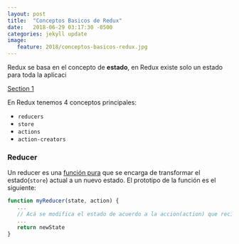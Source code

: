 ```yaml
---
layout: post
title:  "Conceptos Basicos de Redux"
date:   2018-06-29 03:17:30 -0500
categories: jekyll update	
image:
   feature: 2018/conceptos-basicos-redux.jpg
---
```


Redux se basa en el concepto de **estado**, en Redux existe solo un estado para toda la aplicaci


[Section 1](#section-1)

En Redux tenemos 4 conceptos principales:
* `reducers`
* `store`
* `actions`
* `action-creators`

### Reducer
Un reducer es una [función pura](http://www.etnassoft.com/2016/06/21/las-funciones-puras-en-javascript-concepto-ejemplos-y-beneficios/) que se encarga de transformar el estado(`store`) actual a un nuevo estado.
El prototipo de la función es el siguiente:
```javascript
function myReducer(state, action) {
   ...
   // Acá se modifica el estado de acuerdo a la accion(action) que recibamos
   ...
   return newState
}
```



